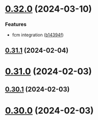 # [0.32.0](https://github.com/Kshitiz1403/Alertly/compare/v0.31.1...v0.32.0) (2024-03-10)


### Features

* fcm integration ([b14394f](https://github.com/Kshitiz1403/Alertly/commit/b14394fa176a83caf9d2dcd365255d45bee99b72))



## [0.31.1](https://github.com/Kshitiz1403/Alertly/compare/v0.31.0...v0.31.1) (2024-02-04)



# [0.31.0](https://github.com/Kshitiz1403/Alertly/compare/v0.30.1...v0.31.0) (2024-02-03)



## [0.30.1](https://github.com/Kshitiz1403/Alertly/compare/v0.30.0...v0.30.1) (2024-02-03)



# [0.30.0](https://github.com/Kshitiz1403/Alertly/compare/v0.29.0...v0.30.0) (2024-02-03)




